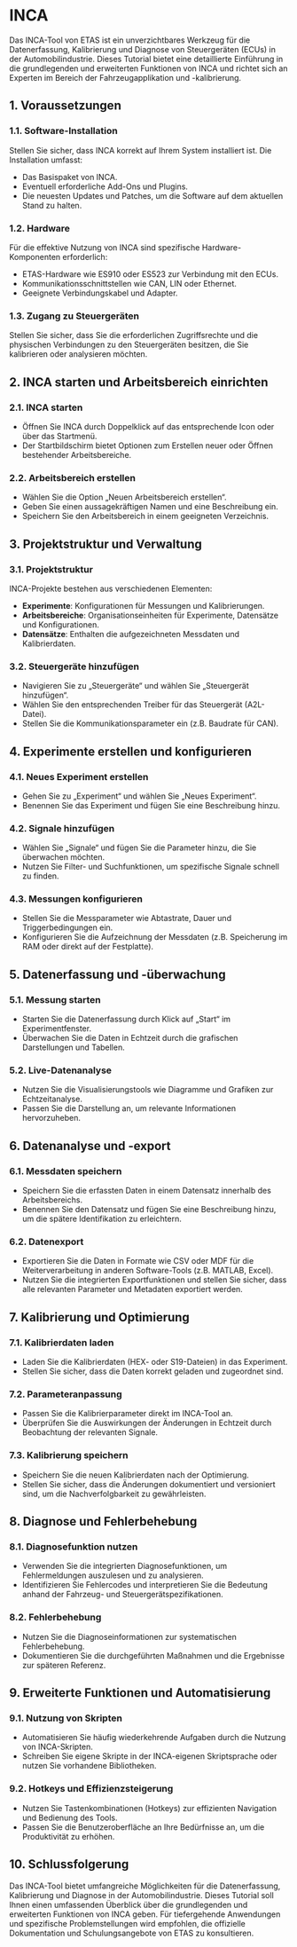 # INCA

Das INCA-Tool von ETAS ist ein unverzichtbares Werkzeug für die Datenerfassung, Kalibrierung und Diagnose von Steuergeräten (ECUs) in der Automobilindustrie. Dieses Tutorial bietet eine detaillierte Einführung in die grundlegenden und erweiterten Funktionen von INCA und richtet sich an Experten im Bereich der Fahrzeugapplikation und -kalibrierung.

## 1. Voraussetzungen

### 1.1. Software-Installation

Stellen Sie sicher, dass INCA korrekt auf Ihrem System installiert ist. Die Installation umfasst:

- Das Basispaket von INCA.
- Eventuell erforderliche Add-Ons und Plugins.
- Die neuesten Updates und Patches, um die Software auf dem aktuellen Stand zu halten.

### 1.2. Hardware

Für die effektive Nutzung von INCA sind spezifische Hardware-Komponenten erforderlich:

- ETAS-Hardware wie ES910 oder ES523 zur Verbindung mit den ECUs.
- Kommunikationsschnittstellen wie CAN, LIN oder Ethernet.
- Geeignete Verbindungskabel und Adapter.

### 1.3. Zugang zu Steuergeräten

Stellen Sie sicher, dass Sie die erforderlichen Zugriffsrechte und die physischen Verbindungen zu den Steuergeräten besitzen, die Sie kalibrieren oder analysieren möchten.

## 2. INCA starten und Arbeitsbereich einrichten

### 2.1. INCA starten

- Öffnen Sie INCA durch Doppelklick auf das entsprechende Icon oder über das Startmenü.
- Der Startbildschirm bietet Optionen zum Erstellen neuer oder Öffnen bestehender Arbeitsbereiche.

### 2.2. Arbeitsbereich erstellen

- Wählen Sie die Option „Neuen Arbeitsbereich erstellen“.
- Geben Sie einen aussagekräftigen Namen und eine Beschreibung ein.
- Speichern Sie den Arbeitsbereich in einem geeigneten Verzeichnis.

## 3. Projektstruktur und Verwaltung

### 3.1. Projektstruktur

INCA-Projekte bestehen aus verschiedenen Elementen:

- **Experimente**: Konfigurationen für Messungen und Kalibrierungen.
- **Arbeitsbereiche**: Organisationseinheiten für Experimente, Datensätze und Konfigurationen.
- **Datensätze**: Enthalten die aufgezeichneten Messdaten und Kalibrierdaten.

### 3.2. Steuergeräte hinzufügen

- Navigieren Sie zu „Steuergeräte“ und wählen Sie „Steuergerät hinzufügen“.
- Wählen Sie den entsprechenden Treiber für das Steuergerät (A2L-Datei).
- Stellen Sie die Kommunikationsparameter ein (z.B. Baudrate für CAN).

## 4. Experimente erstellen und konfigurieren

### 4.1. Neues Experiment erstellen

- Gehen Sie zu „Experiment“ und wählen Sie „Neues Experiment“.
- Benennen Sie das Experiment und fügen Sie eine Beschreibung hinzu.

### 4.2. Signale hinzufügen

- Wählen Sie „Signale“ und fügen Sie die Parameter hinzu, die Sie überwachen möchten.
- Nutzen Sie Filter- und Suchfunktionen, um spezifische Signale schnell zu finden.

### 4.3. Messungen konfigurieren

- Stellen Sie die Messparameter wie Abtastrate, Dauer und Triggerbedingungen ein.
- Konfigurieren Sie die Aufzeichnung der Messdaten (z.B. Speicherung im RAM oder direkt auf der Festplatte).

## 5. Datenerfassung und -überwachung

### 5.1. Messung starten

- Starten Sie die Datenerfassung durch Klick auf „Start“ im Experimentfenster.
- Überwachen Sie die Daten in Echtzeit durch die grafischen Darstellungen und Tabellen.

### 5.2. Live-Datenanalyse

- Nutzen Sie die Visualisierungstools wie Diagramme und Grafiken zur Echtzeitanalyse.
- Passen Sie die Darstellung an, um relevante Informationen hervorzuheben.

## 6. Datenanalyse und -export

### 6.1. Messdaten speichern

- Speichern Sie die erfassten Daten in einem Datensatz innerhalb des Arbeitsbereichs.
- Benennen Sie den Datensatz und fügen Sie eine Beschreibung hinzu, um die spätere Identifikation zu erleichtern.

### 6.2. Datenexport

- Exportieren Sie die Daten in Formate wie CSV oder MDF für die Weiterverarbeitung in anderen Software-Tools (z.B. MATLAB, Excel).
- Nutzen Sie die integrierten Exportfunktionen und stellen Sie sicher, dass alle relevanten Parameter und Metadaten exportiert werden.

## 7. Kalibrierung und Optimierung

### 7.1. Kalibrierdaten laden

- Laden Sie die Kalibrierdaten (HEX- oder S19-Dateien) in das Experiment.
- Stellen Sie sicher, dass die Daten korrekt geladen und zugeordnet sind.

### 7.2. Parameteranpassung

- Passen Sie die Kalibrierparameter direkt im INCA-Tool an.
- Überprüfen Sie die Auswirkungen der Änderungen in Echtzeit durch Beobachtung der relevanten Signale.

### 7.3. Kalibrierung speichern

- Speichern Sie die neuen Kalibrierdaten nach der Optimierung.
- Stellen Sie sicher, dass die Änderungen dokumentiert und versioniert sind, um die Nachverfolgbarkeit zu gewährleisten.

## 8. Diagnose und Fehlerbehebung

### 8.1. Diagnosefunktion nutzen

- Verwenden Sie die integrierten Diagnosefunktionen, um Fehlermeldungen auszulesen und zu analysieren.
- Identifizieren Sie Fehlercodes und interpretieren Sie die Bedeutung anhand der Fahrzeug- und Steuergerätspezifikationen.

### 8.2. Fehlerbehebung

- Nutzen Sie die Diagnoseinformationen zur systematischen Fehlerbehebung.
- Dokumentieren Sie die durchgeführten Maßnahmen und die Ergebnisse zur späteren Referenz.

## 9. Erweiterte Funktionen und Automatisierung

### 9.1. Nutzung von Skripten

- Automatisieren Sie häufig wiederkehrende Aufgaben durch die Nutzung von INCA-Skripten.
- Schreiben Sie eigene Skripte in der INCA-eigenen Skriptsprache oder nutzen Sie vorhandene Bibliotheken.

### 9.2. Hotkeys und Effizienzsteigerung

- Nutzen Sie Tastenkombinationen (Hotkeys) zur effizienten Navigation und Bedienung des Tools.
- Passen Sie die Benutzeroberfläche an Ihre Bedürfnisse an, um die Produktivität zu erhöhen.

## 10. Schlussfolgerung

Das INCA-Tool bietet umfangreiche Möglichkeiten für die Datenerfassung, Kalibrierung und Diagnose in der Automobilindustrie. Dieses Tutorial soll Ihnen einen umfassenden Überblick über die grundlegenden und erweiterten Funktionen von INCA geben. Für tiefergehende Anwendungen und spezifische Problemstellungen wird empfohlen, die offizielle Dokumentation und Schulungsangebote von ETAS zu konsultieren.

